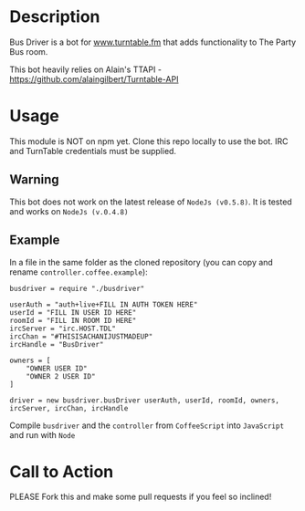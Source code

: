 # Description
Bus Driver is a bot for www.turntable.fm that adds functionality to The Party Bus room.

This bot heavily relies on Alain's TTAPI - https://github.com/alaingilbert/Turntable-API

# Usage
This module is NOT on npm yet. Clone this repo locally to use the bot.
IRC and TurnTable credentials must be supplied.

## Warning
This bot does not work on the latest release of `NodeJs (v0.5.8)`. It is tested and works on `NodeJs (v.0.4.8)`

## Example

In a file in the same folder as the cloned repository (you can copy and rename `controller.coffee.example`):

	busdriver = require "./busdriver"

	userAuth = "auth+live+FILL IN AUTH TOKEN HERE"
	userId = "FILL IN USER ID HERE"
	roomId = "FILL IN ROOM ID HERE"
	ircServer = "irc.HOST.TDL"
	ircChan = "#THISISACHANIJUSTMADEUP"
	ircHandle = "BusDriver"

	owners = [
		"OWNER USER ID"
		"OWNER 2 USER ID"
	]

	driver = new busdriver.busDriver userAuth, userId, roomId, owners, ircServer, ircChan, ircHandle

Compile `busdriver` and the `controller` from `CoffeeScript` into `JavaScript` and run with `Node`

# Call to Action
PLEASE Fork this and make some pull requests if you feel so inclined!
